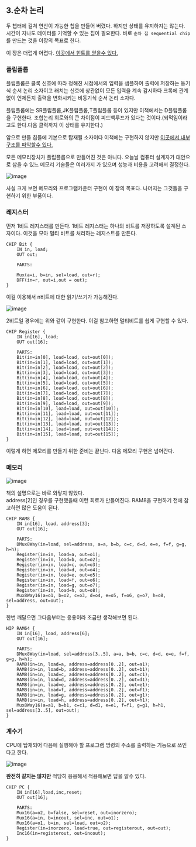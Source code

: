 ## 3.순차 논리

두 챕터에 걸쳐 연산이 가능한 칩을 만들어 버렸다. 하지만 상태를 유지하지는 않는다. 시간이 지나도 데이터를 기억할 수 있는 칩이 필요한다. 바로 `순차 칩 sequential chip`를 만드는 것을 이장의 목표로 한다.

이 장은 더럽게 어렵다. [이곳에서 힌트를 얻을수 있다.](https://nandgame.com/)

### 플립플롭

플립플롭은 클록 신호에 따라 정해진 시점에서의 입력을 샘플하여 출력에 저장하는 동기식 순서 논리 소자이고 래치는 신호에 상관없이 모든 입력을 계속 감시하다 크록에 관계없이 언제든지 출력을 변화시키는 비동기식 순서 논리 소자다.

플립플롭에는 SR플립플롭,JK플립플롭,T플립플롭 등이 있지만 이책에서는 D플립플롭을 구현한다.
조합논리 회로와의 큰 차이점이 피드백루프가 있다는 것이다.(되먹임이라고도 한다.다음 클럭까지 이 상태를 유지한다.) 

앞으로 만들 칩들에 기본으로 탑재될 소자이다 이책에는 구현하지 않지만 
[이곳에서 내부 구조를 파악할수 있다.](https://nandgame.com/)

모든 메모리장치가 플립플롭으로 만들어진 것은 아니다. 오늘날 컴퓨터 설계자가 대안으로 삼을 수 있느 메모리 기술들은 여러가지 가 있으며 성능과 비용을 고려해서 결정한다.

![image](https://user-images.githubusercontent.com/51963264/189170312-dc340ae0-cb07-4767-ba61-32cb98217e76.png)

사실 크게 보면 메모리와 프로그램카운터 구현이 이 장의 목표다. 나머지는 그것들을 구현하기 위한 부품이다.  

### **레지스터**

먼저 1비트 레지스터를 만든다. 1비트 레지스터는 하나의 비트를 저장하도록 설계된 소자이다. 이것을 모아 멀티 비트를 처리하는 레지스트를 만든다.

```
CHIP Bit {
    IN in, load;
    OUT out;

    PARTS:

    Mux(a=i, b=in, sel=load, out=r);
    DFF(in=r, out=i,out = out);
}
```

이걸 이용해서 n비트에 대한 읽기/쓰기가 가능해진다. 

![image](https://user-images.githubusercontent.com/51963264/189216899-cbe2dde1-6105-4e03-a786-0b0b2878c37f.png)

2비트일 경우에는 위와 같이 구현한다. 이걸 참고하면 멀티비트를 쉽게 구현할 수 있다.

```
CHIP Register {
    IN in[16], load;
    OUT out[16];

    PARTS:
    Bit(in=in[0], load=load, out=out[0]);
    Bit(in=in[1], load=load, out=out[1]);
    Bit(in=in[2], load=load, out=out[2]);
    Bit(in=in[3], load=load, out=out[3]);
    Bit(in=in[4], load=load, out=out[4]);
    Bit(in=in[5], load=load, out=out[5]);
    Bit(in=in[6], load=load, out=out[6]);
    Bit(in=in[7], load=load, out=out[7]);
    Bit(in=in[8], load=load, out=out[8]);
    Bit(in=in[9], load=load, out=out[9]);
    Bit(in=in[10], load=load, out=out[10]);
    Bit(in=in[11], load=load, out=out[11]);
    Bit(in=in[12], load=load, out=out[12]);
    Bit(in=in[13], load=load, out=out[13]);
    Bit(in=in[14], load=load, out=out[14]);
    Bit(in=in[15], load=load, out=out[15]);
}
```
이렇게 하면 메모리를 만들기 위한 준비는 끝난다. 다음 메모리 구현은 넘어간다.

### **메모리**   
  
![image](https://user-images.githubusercontent.com/51963264/189173660-70aa352c-238a-4f27-8f7f-e2134123b9bc.png)

책의 설명으로는 바로 와닿지 않았다.   
address[2]인 경우를 구현했을때 이런 회로가 만들어진다. RAM8을 구현하기 전에 참고하면 많은 도움이 된다.

```
CHIP RAM8 {
    IN in[16], load, address[3];
    OUT out[16];

    PARTS:
    DMux8Way(in=load, sel=address, a=a, b=b, c=c, d=d, e=e, f=f, g=g, h=h);
    Register(in=in, load=a, out=o1);
    Register(in=in, load=b, out=o2);
    Register(in=in, load=c, out=o3);
    Register(in=in, load=d, out=o4);
    Register(in=in, load=e, out=o5);
    Register(in=in, load=f, out=o6);
    Register(in=in, load=g, out=o7);
    Register(in=in, load=h, out=o8);
    Mux8Way16(a=o1, b=o2, c=o3, d=o4, e=o5, f=o6, g=o7, h=o8, sel=address, out=out);
}
```
한번 깨달으면 그다음부터는 응용이라 조금만 생각해보면 된다.

```
HIP RAM64 {
    IN in[16], load, address[6];
    OUT out[16];

    PARTS:
    DMux8Way(in=load, sel=address[3..5], a=a, b=b, c=c, d=d, e=e, f=f, g=g, h=h);
    RAM8(in=in, load=a, address=address[0..2], out=a1);
    RAM8(in=in, load=b, address=address[0..2], out=b1);
    RAM8(in=in, load=c, address=address[0..2], out=c1);
    RAM8(in=in, load=d, address=address[0..2], out=d1);
    RAM8(in=in, load=e, address=address[0..2], out=e1);
    RAM8(in=in, load=f, address=address[0..2], out=f1);
    RAM8(in=in, load=g, address=address[0..2], out=g1);
    RAM8(in=in, load=h, address=address[0..2], out=h1);
    Mux8Way16(a=a1, b=b1, c=c1, d=d1, e=e1, f=f1, g=g1, h=h1, sel=address[3..5], out=out);
}
```

### **계수기**


CPU에 탑재되어 다음에 실행해야 할 프로그램 명령의 주소를 출력하는 기능으로 쓰인다고 한다.

![image](https://user-images.githubusercontent.com/51963264/189216178-7a6627a3-1dea-4c08-988f-c7287180ccdd.png)

**완전히 같지는 않지만** 적당히 응용해서 적용해보면 답을 알수 있다.

```
CHIP PC {
    IN in[16],load,inc,reset;
    OUT out[16];

    PARTS:
    Mux16(a=o2, b=false, sel=reset, out=inorzero);
    Mux16(a=in, b=incout, sel=inc, out=o1);
    Mux16(a=o1, b=in, sel=load, out=o2);
    Register(in=inorzero, load=true, out=registerout, out=out);
    Inc16(in=registerout, out=incout);
}

```
